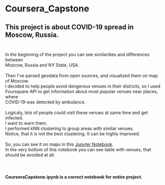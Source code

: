 # Coursera_Capstone
## This project is about COVID-19 spread in Moscow, Russia.</br></br>
In the beginning of the project you can see similarities and differences between</br>
Moscow, Russia and NY State, USA.</br></br>
Then I've parsed geodata from open sources, and visualized them on map of Moscow.</br>
I decided to help people avoid dengerous venues in their districts, so I used </br>
Foursquare API to get information about most popular venues near places, where </br>
COVID-19 was detected by ambulance.</br></br>
Logicaly, lots of people could visit these venues at same time and get infected.</br>
I want to warn them.</br>
I performed kNN clustering to group areas with similar venues. </br>
Notice, that it is not the best clustering. It can be highly improved. </br> </br>
So, you can see it on maps in this <a href = 'https://github.com/alexvoksa/Coursera_Capstone/blob/master/CourseraCapstone.ipynb'>Jupyter Notebook</a>.</br>
In the very bottom of this notebook you can see table with venues, that should be avoided at all.</br></br></br>
#### CourseraCapstone.ipynb is a correct notebook for entire project.
